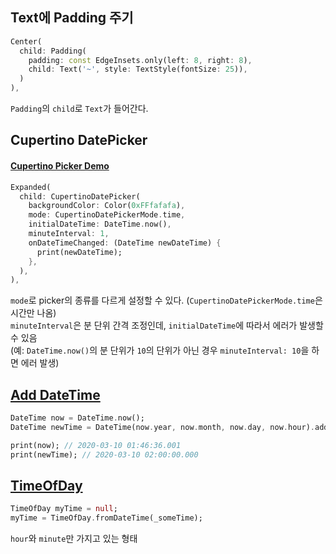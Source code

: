 ## Text에 Padding 주기
```dart
Center(
  child: Padding(
    padding: const EdgeInsets.only(left: 8, right: 8),
    child: Text('~', style: TextStyle(fontSize: 25)),
  )
),
```
`Padding`의 `child`로 `Text`가 들어간다.  

## Cupertino DatePicker
#### [Cupertino Picker Demo](https://github.com/flutter/flutter/blob/master/examples/flutter_gallery/lib/demo/cupertino/cupertino_picker_demo.dart)
```dart
Expanded(
  child: CupertinoDatePicker(
    backgroundColor: Color(0xFFfafafa),
    mode: CupertinoDatePickerMode.time,
    initialDateTime: DateTime.now(),
    minuteInterval: 1,
    onDateTimeChanged: (DateTime newDateTime) {
      print(newDateTime);
    },
  ),
),
```
`mode`로 picker의 종류를 다르게 설정할 수 있다. (`CupertinoDatePickerMode.time`은 시간만 나옴)  
`minuteInterval`은 분 단위 간격 조정인데, `initialDateTime`에 따라서 에러가 발생할 수 있음  
(예: `DateTime.now()`의 분 단위가 `10`의 단위가 아닌 경우 `minuteInterval: 10`을 하면 에러 발생)  

## [Add DateTime](https://api.dart.dev/stable/2.7.1/dart-core/DateTime/add.html)
```dart
DateTime now = DateTime.now();
DateTime newTime = DateTime(now.year, now.month, now.day, now.hour).add(new Duration(hours: 1));

print(now); // 2020-03-10 01:46:36.001
print(newTime); // 2020-03-10 02:00:00.000
```

## [TimeOfDay](https://api.flutter.dev/flutter/material/TimeOfDay-class.html)
```dart
TimeOfDay myTime = null;
myTime = TimeOfDay.fromDateTime(_someTime);
```
`hour`와 `minute`만 가지고 있는 형태  

